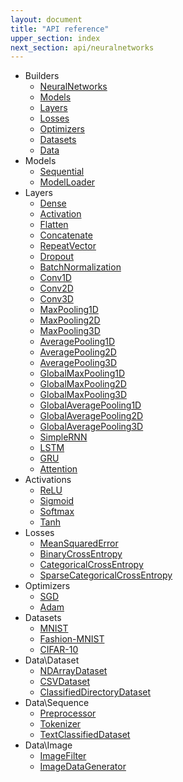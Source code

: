 ```yaml
---
layout: document
title: "API reference"
upper_section: index
next_section: api/neuralnetworks
---
```


- Builders
    - [NeuralNetworks](neuralnetworks.html)
    - [Models](models.html)
    - [Layers](layers.html)
    - [Losses](losses.html)
    - [Optimizers](optimizers.html)
    - [Datasets](datasets.html)
    - [Data](data.html)
- Models
    - [Sequential](sequential.html)
    - [ModelLoader](modelloader.html)
- Layers
    - [Dense](dense.html)
    - [Activation](activation.html)
    - [Flatten](flatten.html)
    - [Concatenate](concatenate.html)
    - [RepeatVector](repeatvector.html)
    - [Dropout](dropout.html)
    - [BatchNormalization](batchnormalization.html)
    - [Conv1D](conv1d.html)
    - [Conv2D](conv2d.html)
    - [Conv3D](conv3d.html)
    - [MaxPooling1D](maxpooling1d.html)
    - [MaxPooling2D](maxpooling2d.html)
    - [MaxPooling3D](maxpooling3d.html)
    - [AveragePooling1D](averagepooling1d.html)
    - [AveragePooling2D](averagepooling2d.html)
    - [AveragePooling3D](averagepooling3d.html)
    - [GlobalMaxPooling1D](globalmaxpooling1d.html)
    - [GlobalMaxPooling2D](globalmaxpooling2d.html)
    - [GlobalMaxPooling3D](globalmaxpooling3d.html)
    - [GlobalAveragePooling1D](globalaveragepooling1d.html)
    - [GlobalAveragePooling2D](globalaveragepooling2d.html)
    - [GlobalAveragePooling3D](globalaveragepooling3d.html)
    - [SimpleRNN](simplernn.html)
    - [LSTM](lstm.html)
    - [GRU](gru.html)
    - [Attention](attention.html)
- Activations
    - [ReLU](relu.html)
    - [Sigmoid](sigmoid.html)
    - [Softmax](softmax.html)
    - [Tanh](tanh.html)
- Losses
    - [MeanSquaredError](meansquarederror.html)
    - [BinaryCrossEntropy](binarycrossentropy.html)
    - [CategoricalCrossEntropy](categoricalcrossentropy.html)
    - [SparseCategoricalCrossEntropy](sparsecategoricalcrossentropy.html)
- Optimizers
    - [SGD](sgd.html)
    - [Adam](adam.html)
- Datasets
    - [MNIST](mnist.html)
    - [Fashion-MNIST](fashionmnist.html)
    - [CIFAR-10](cifar10.html)
- Data\\Dataset
    - [NDArrayDataset](ndarraydataset.html)
    - [CSVDataset](csvdataset.html)
    - [ClassifiedDirectoryDataset](classifieddirectorydataset.html)
- Data\\Sequence
    - [Preprocessor](preprocessor.html)
    - [Tokenizer](tokenizer.html)
    - [TextClassifiedDataset](textclassifieddataset.html)
- Data\\Image
    - [ImageFilter](imagefilter.html)
    - [ImageDataGenerator](imagedatagenerator.html)
